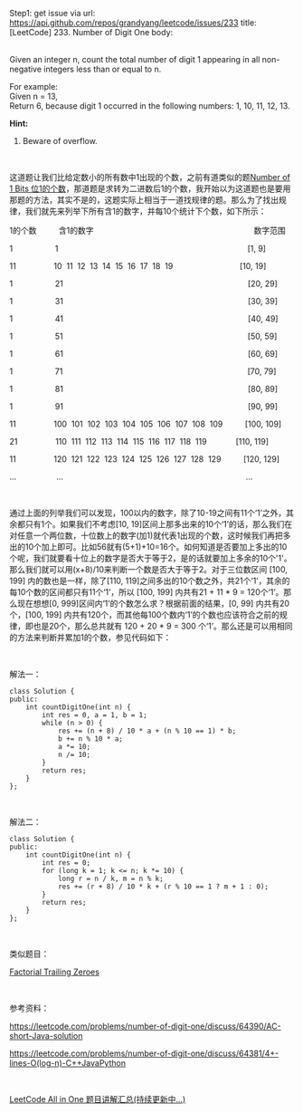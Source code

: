 Step1: get issue via url: https://api.github.com/repos/grandyang/leetcode/issues/233 
 title:[LeetCode] 233. Number of Digit One 
 body:  
  

Given an integer n, count the total number of digit 1 appearing in all non-negative integers less than or equal to n.

For example:  
Given n = 13,  
Return 6, because digit 1 occurred in the following numbers: 1, 10, 11, 12, 13. 

**Hint:**

  1. Beware of overflow.



 

这道题让我们比给定数小的所有数中1出现的个数，之前有道类似的题[Number of 1 Bits 位1的个数](http://www.cnblogs.com/grandyang/p/4325432.html)，那道题是求转为二进数后1的个数，我开始以为这道题也是要用那题的方法，其实不是的，这题实际上相当于一道找规律的题。那么为了找出规律，我们就先来列举下所有含1的数字，并每10个统计下个数，如下所示：

1的个数          含1的数字                                                                        数字范围

1                   1                                                                                     [1, 9]

11                 10  11  12  13  14  15  16  17  18  19                              [10, 19]

1                   21                                                                                   [20, 29]

1                   31                                                                                   [30, 39]

1                   41                                                                                   [40, 49]

1                   51                                                                                   [50, 59]

1                   61                                                                                   [60, 69]

1                   71                                                                                   [70, 79]

1                   81                                                                                   [80, 89]

1                   91                                                                                   [90, 99]

11                 100  101  102  103  104  105  106  107  108  109          [100, 109]

21                 110  111  112  113  114  115  116  117  118  119             [110, 119]

11                 120  121  122  123  124  125  126  127  128  129          [120, 129]

...                  ...                                                                                  ...

 

通过上面的列举我们可以发现，100以内的数字，除了10-19之间有11个‘1’之外，其余都只有1个。如果我们不考虑[10, 19]区间上那多出来的10个‘1’的话，那么我们在对任意一个两位数，十位数上的数字(加1)就代表1出现的个数，这时候我们再把多出的10个加上即可。比如56就有(5+1)+10=16个。如何知道是否要加上多出的10个呢，我们就要看十位上的数字是否大于等于2，是的话就要加上多余的10个'1'。那么我们就可以用(x+8)/10来判断一个数是否大于等于2。对于三位数区间 [100, 199] 内的数也是一样，除了[110, 119]之间多出的10个数之外，共21个‘1’，其余的每10个数的区间都只有11个‘1’，所以 [100, 199] 内共有21 + 11 * 9 = 120个‘1’。那么现在想想[0, 999]区间内‘1’的个数怎么求？根据前面的结果，[0, 99] 内共有20个，[100, 199] 内共有120个，而其他每100个数内‘1’的个数也应该符合之前的规律，即也是20个，那么总共就有 120 + 20 * 9 = 300 个‘1’。那么还是可以用相同的方法来判断并累加1的个数，参见代码如下：

 

解法一：
    
    
    class Solution {
    public:
        int countDigitOne(int n) {
            int res = 0, a = 1, b = 1;
            while (n > 0) {
                res += (n + 8) / 10 * a + (n % 10 == 1) * b;
                b += n % 10 * a;
                a *= 10;
                n /= 10;
            }
            return res;
        }
    };

 

解法二：
    
    
    class Solution {
    public:
        int countDigitOne(int n) {
            int res = 0;
            for (long k = 1; k <= n; k *= 10) {
                long r = n / k, m = n % k;
                res += (r + 8) / 10 * k + (r % 10 == 1 ? m + 1 : 0);
            }
            return res;
        }
    };

 

类似题目：

[Factorial Trailing Zeroes](http://www.cnblogs.com/grandyang/p/4219878.html)

 

参考资料：

<https://leetcode.com/problems/number-of-digit-one/discuss/64390/AC-short-Java-solution>

<https://leetcode.com/problems/number-of-digit-one/discuss/64381/4+-lines-O(log-n)-C++JavaPython>

 

[LeetCode All in One 题目讲解汇总(持续更新中...)](http://www.cnblogs.com/grandyang/p/4606334.html)
